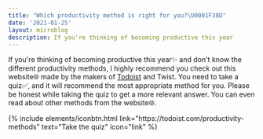 ```yaml
---
title: "Which productivity method is right for you?\U0001F38D"
date: '2021-01-25'
layout: microblog
description: If you're thinking of becoming productive this year
---
```


If you're thinking of becoming productive this year✨ and don't know the different productivity methods, I highly recommend you check out this website🌐 made by the makers of [Todoist](https://doist.grsm.io/vyshnavgangadharan6232) and Twist. You need to take a quiz✅, and it will recommend the most appropriate method for you. Please be honest while taking the quiz to get a more relevant answer. You can even read about other methods from the website🌐.

<p class="text-center">
{% include elements/iconbtn.html link="https://todoist.com/productivity-methods" text="Take the quiz" icon="link" %}
</p>
